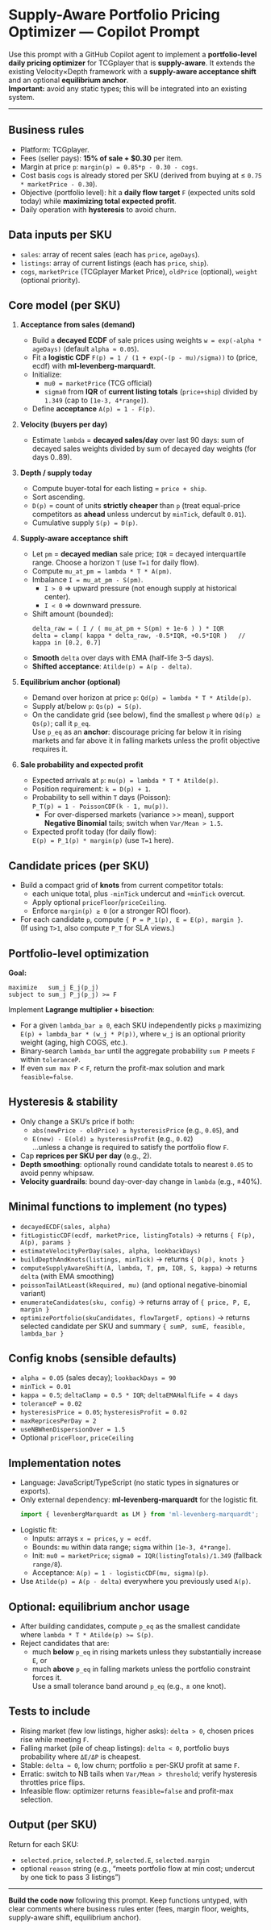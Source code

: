 # Supply-Aware Portfolio Pricing Optimizer — Copilot Prompt

Use this prompt with a GitHub Copilot agent to implement a **portfolio-level daily pricing optimizer** for TCGplayer that is **supply-aware**. It extends the existing Velocity×Depth framework with a **supply-aware acceptance shift** and an optional **equilibrium anchor**.  
**Important:** avoid any static types; this will be integrated into an existing system.

---

## Business rules
- Platform: TCGplayer.
- Fees (seller pays): **15% of sale + $0.30** per item.
- Margin at price `p`: `margin(p) = 0.85*p - 0.30 - cogs`.
- Cost basis `cogs` is already stored per SKU (derived from buying at ≤ `0.75 * marketPrice - 0.30`).
- Objective (portfolio level): hit a **daily flow target** `F` (expected units sold today) while **maximizing total expected profit**.
- Daily operation with **hysteresis** to avoid churn.

## Data inputs per SKU
- `sales`: array of recent sales (each has `price`, `ageDays`).
- `listings`: array of current listings (each has `price`, `ship`).
- `cogs`, `marketPrice` (TCGplayer Market Price), `oldPrice` (optional), `weight` (optional priority).

## Core model (per SKU)
1) **Acceptance from sales (demand)**
   - Build a **decayed ECDF** of sale prices using weights `w = exp(-alpha * ageDays)` (default `alpha ≈ 0.05`).
   - Fit a **logistic CDF** `F(p) = 1 / (1 + exp(-(p - mu)/sigma))` to (price, ecdf) with **ml-levenberg-marquardt**.
   - Initialize:  
     - `mu0 = marketPrice` (TCG official)  
     - `sigma0` from **IQR** of **current listing totals** (`price+ship`) divided by `1.349` (cap to `[1e-3, 4*range]`).
   - Define **acceptance** `A(p) = 1 - F(p)`.

2) **Velocity (buyers per day)**
   - Estimate `lambda` = **decayed sales/day** over last 90 days: sum of decayed sales weights divided by sum of decayed day weights (for days 0..89).

3) **Depth / supply today**
   - Compute buyer-total for each listing = `price + ship`.
   - Sort ascending.  
   - `D(p)` = count of units **strictly cheaper** than `p` (treat equal-price competitors as **ahead** unless undercut by `minTick`, default `0.01`).
   - Cumulative supply `S(p) = D(p)`.

4) **Supply-aware acceptance shift**
   - Let `pm` = **decayed median** sale price; `IQR` = decayed interquartile range. Choose a horizon `T` (use `T=1` for daily flow).
   - Compute `mu_at_pm = lambda * T * A(pm)`.
   - Imbalance `I = mu_at_pm - S(pm)`.
     - `I > 0` ⇒ upward pressure (not enough supply at historical center).
     - `I < 0` ⇒ downward pressure.
   - Shift amount (bounded):  
     ```
     delta_raw = ( I / ( mu_at_pm + S(pm) + 1e-6 ) ) * IQR
     delta = clamp( kappa * delta_raw, -0.5*IQR, +0.5*IQR )   // kappa in [0.2, 0.7]
     ```
   - **Smooth** `delta` over days with EMA (half-life 3–5 days).
   - **Shifted acceptance**: `Atilde(p) = A(p - delta)`.

5) **Equilibrium anchor (optional)**
   - Demand over horizon at price `p`: `Qd(p) = lambda * T * Atilde(p)`.
   - Supply at/below `p`: `Qs(p) = S(p)`.
   - On the candidate grid (see below), find the smallest `p` where `Qd(p) ≥ Qs(p)`; call it `p_eq`.  
     Use `p_eq` as an **anchor**: discourage pricing far below it in rising markets and far above it in falling markets unless the profit objective requires it.

6) **Sale probability and expected profit**
   - Expected arrivals at `p`: `mu(p) = lambda * T * Atilde(p)`.
   - Position requirement: `k = D(p) + 1`.
   - Probability to sell within `T` days (Poisson):  
     `P_T(p) = 1 - PoissonCDF(k - 1, mu(p))`.
     - For over-dispersed markets (variance >> mean), support **Negative Binomial** tails; switch when `Var/Mean > 1.5`.
   - Expected profit today (for daily flow):  
     `E(p) = P_1(p) * margin(p)` (use `T=1` here).

## Candidate prices (per SKU)
- Build a compact grid of **knots** from current competitor totals:
  - each unique total, plus `-minTick` undercut and `+minTick` overcut.
  - Apply optional `priceFloor`/`priceCeiling`.
  - Enforce `margin(p) ≥ 0` (or a stronger ROI floor).
- For each candidate `p`, compute `{ P = P_1(p), E = E(p), margin }`.  
  (If using `T>1`, also compute `P_T` for SLA views.)

## Portfolio-level optimization
**Goal:**  
```
maximize   sum_j E_j(p_j)
subject to sum_j P_j(p_j) >= F
```
Implement **Lagrange multiplier + bisection**:
- For a given `lambda_bar ≥ 0`, each SKU independently picks `p` maximizing `E(p) + lambda_bar * (w_j * P(p))`, where `w_j` is an optional priority weight (aging, high COGS, etc.).
- Binary-search `lambda_bar` until the aggregate probability `sum P` meets `F` within `toleranceP`.
- If even `sum max P` < `F`, return the profit-max solution and mark `feasible=false`.

## Hysteresis & stability
- Only change a SKU’s price if both:
  - `abs(newPrice - oldPrice) ≥ hysteresisPrice` (e.g., `0.05`), and
  - `E(new) - E(old) ≥ hysteresisProfit` (e.g., `0.02`)  
  …unless a change is required to satisfy the portfolio flow `F`.
- Cap **reprices per SKU per day** (e.g., 2).
- **Depth smoothing**: optionally round candidate totals to nearest `0.05` to avoid penny whipsaw.
- **Velocity guardrails**: bound day-over-day change in `lambda` (e.g., ±40%).

## Minimal functions to implement (no types)
- `decayedECDF(sales, alpha)`
- `fitLogisticCDF(ecdf, marketPrice, listingTotals)` → returns `{ F(p), A(p), params }`
- `estimateVelocityPerDay(sales, alpha, lookbackDays)`
- `buildDepthAndKnots(listings, minTick)` → returns `{ D(p), knots }`
- `computeSupplyAwareShift(A, lambda, T, pm, IQR, S, kappa)` → returns `delta` (with EMA smoothing)
- `poissonTailAtLeast(kRequired, mu)` (and optional negative-binomial variant)
- `enumerateCandidates(sku, config)` → returns array of `{ price, P, E, margin }`
- `optimizePortfolio(skuCandidates, flowTargetF, options)` → returns selected candidate per SKU and summary `{ sumP, sumE, feasible, lambda_bar }`

## Config knobs (sensible defaults)
- `alpha = 0.05` (sales decay); `lookbackDays = 90`
- `minTick = 0.01`
- `kappa = 0.5`; `deltaClamp = 0.5 * IQR`; `deltaEMAHalfLife = 4 days`
- `toleranceP = 0.02`
- `hysteresisPrice = 0.05`; `hysteresisProfit = 0.02`
- `maxRepricesPerDay = 2`
- `useNBWhenDispersionOver = 1.5`
- Optional `priceFloor`, `priceCeiling`

## Implementation notes
- Language: JavaScript/TypeScript (no static types in signatures or exports).
- Only external dependency: **ml-levenberg-marquardt** for the logistic fit.
  ```js
  import { levenbergMarquardt as LM } from 'ml-levenberg-marquardt';
  ```
- Logistic fit:
  - Inputs: arrays `x = prices`, `y = ecdf`.
  - Bounds: `mu` within data range; `sigma` within `[1e-3, 4*range]`.
  - Init: `mu0 = marketPrice`; `sigma0 = IQR(listingTotals)/1.349` (fallback `range/8`).
  - Acceptance: `A(p) = 1 - logisticCDF(mu, sigma)(p)`.
- Use `Atilde(p) = A(p - delta)` everywhere you previously used `A(p)`.

## Optional: equilibrium anchor usage
- After building candidates, compute `p_eq` as the smallest candidate where `lambda * T * Atilde(p) >= S(p)`.
- Reject candidates that are:
  - much **below** `p_eq` in rising markets unless they substantially increase `E`, or
  - much **above** `p_eq` in falling markets unless the portfolio constraint forces it.  
  Use a small tolerance band around `p_eq` (e.g., ± one knot).

## Tests to include
- Rising market (few low listings, higher asks): `delta > 0`, chosen prices rise while meeting `F`.
- Falling market (pile of cheap listings): `delta < 0`, portfolio buys probability where `ΔE/ΔP` is cheapest.
- Stable: `delta ≈ 0`, low churn; portfolio ≥ per-SKU profit at same `F`.
- Erratic: switch to NB tails when `Var/Mean > threshold`; verify hysteresis throttles price flips.
- Infeasible flow: optimizer returns `feasible=false` and profit-max selection.

## Output (per SKU)
Return for each SKU:
- `selected.price`, `selected.P`, `selected.E`, `selected.margin`
- optional `reason` string (e.g., “meets portfolio flow at min cost; undercut by one tick to pass 3 listings”)

---

**Build the code now** following this prompt. Keep functions untyped, with clear comments where business rules enter (fees, margin floor, weights, supply-aware shift, equilibrium anchor).
